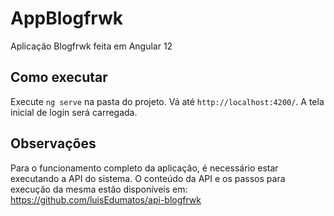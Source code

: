 # AppBlogfrwk

Aplicação Blogfrwk feita em Angular 12

## Como executar

Execute `ng serve` na pasta do projeto. Vá até `http://localhost:4200/`. A tela inicial de login será carregada.

## Observações

Para o funcionamento completo da aplicação, é necessário estar executando a API do sistema. O conteúdo da API e os passos para execução da mesma estão disponíveis em: https://github.com/luisEdumatos/api-blogfrwk  